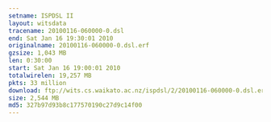 ```yaml
---
setname: ISPDSL II
layout: witsdata
tracename: 20100116-060000-0.dsl
end: Sat Jan 16 19:30:01 2010
originalname: 20100116-060000-0.dsl.erf
gzsize: 1,043 MB
len: 0:30:00
start: Sat Jan 16 19:00:01 2010
totalwirelen: 19,257 MB
pkts: 33 million
download: ftp://wits.cs.waikato.ac.nz/ispdsl/2/20100116-060000-0.dsl.erf.gz
size: 2,544 MB
md5: 327b97d93b8c177570190c27d9c14f00
---
```

